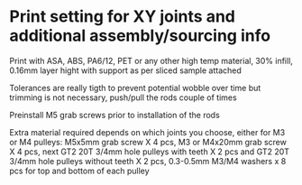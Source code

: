 
# Print setting for XY joints and additional assembly/sourcing info
Print with ASA, ABS, PA6/12, PET or any other high temp material, 30% infill, 0.16mm layer hight with support as per sliced sample attached 

Tolerances are really tigth to prevent potential wobble over time but trimming is not necessary, push/pull the rods couple of times   

Preinstall M5 grab screws prior to installation of the rods

Extra material required depends on which joints you choose, either for M3 or M4 pulleys: M5x5mm grab screw X 4 pcs, M3 or M4x20mm grab screw X 4 pcs, next GT2 20T 3/4mm hole pulleys with teeth X 2 pcs and GT2 20T 3/4mm hole pulleys without teeth X 2 pcs, 0.3-0.5mm M3/M4 washers x 8 pcs for top and bottom of each pulley



